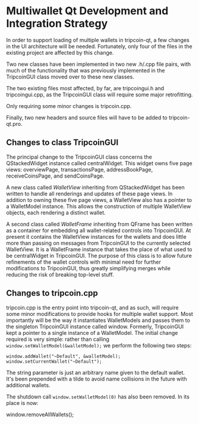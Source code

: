 Multiwallet Qt Development and Integration Strategy
===================================================

In order to support loading of multiple wallets in tripcoin-qt, a few changes in the UI architecture will be needed.
Fortunately, only four of the files in the existing project are affected by this change.

Two new classes have been implemented in two new .h/.cpp file pairs, with much of the functionality that was previously
implemented in the TripcoinGUI class moved over to these new classes.

The two existing files most affected, by far, are tripcoingui.h and tripcoingui.cpp, as the TripcoinGUI class will require
some major retrofitting.

Only requiring some minor changes is tripcoin.cpp.

Finally, two new headers and source files will have to be added to tripcoin-qt.pro.

Changes to class TripcoinGUI
---------------------------
The principal change to the TripcoinGUI class concerns the QStackedWidget instance called centralWidget.
This widget owns five page views: overviewPage, transactionsPage, addressBookPage, receiveCoinsPage, and sendCoinsPage.

A new class called *WalletView* inheriting from QStackedWidget has been written to handle all renderings and updates of
these page views. In addition to owning these five page views, a WalletView also has a pointer to a WalletModel instance.
This allows the construction of multiple WalletView objects, each rendering a distinct wallet.

A second class called *WalletFrame* inheriting from QFrame has been written as a container for embedding all wallet-related
controls into TripcoinGUI. At present it contains the WalletView instances for the wallets and does little more than passing on messages
from TripcoinGUI to the currently selected WalletView. It is a WalletFrame instance
that takes the place of what used to be centralWidget in TripcoinGUI. The purpose of this class is to allow future
refinements of the wallet controls with minimal need for further modifications to TripcoinGUI, thus greatly simplifying
merges while reducing the risk of breaking top-level stuff.

Changes to tripcoin.cpp
----------------------
tripcoin.cpp is the entry point into tripcoin-qt, and as such, will require some minor modifications to provide hooks for
multiple wallet support. Most importantly will be the way it instantiates WalletModels and passes them to the
singleton TripcoinGUI instance called window. Formerly, TripcoinGUI kept a pointer to a single instance of a WalletModel.
The initial change required is very simple: rather than calling `window.setWalletModel(&walletModel);` we perform the
following two steps:

	window.addWallet("~Default", &walletModel);
	window.setCurrentWallet("~Default");

The string parameter is just an arbitrary name given to the default wallet. It's been prepended with a tilde to avoid name collisions in the future with additional wallets.

The shutdown call `window.setWalletModel(0)` has also been removed. In its place is now:

window.removeAllWallets();

